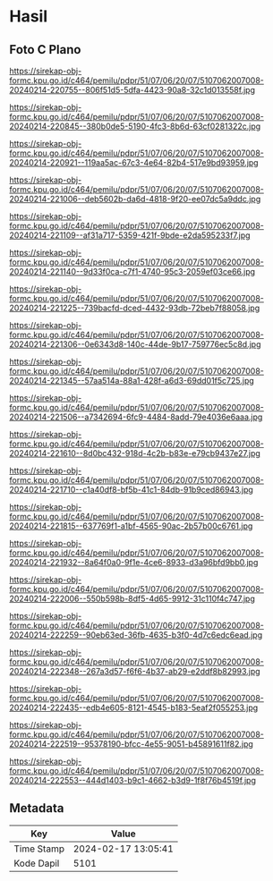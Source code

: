 # Hasil

## Foto C Plano

https://sirekap-obj-formc.kpu.go.id/c464/pemilu/pdpr/51/07/06/20/07/5107062007008-20240214-220755--806f51d5-5dfa-4423-90a8-32c1d013558f.jpg

https://sirekap-obj-formc.kpu.go.id/c464/pemilu/pdpr/51/07/06/20/07/5107062007008-20240214-220845--380b0de5-5190-4fc3-8b6d-63cf0281322c.jpg

https://sirekap-obj-formc.kpu.go.id/c464/pemilu/pdpr/51/07/06/20/07/5107062007008-20240214-220921--119aa5ac-67c3-4e64-82b4-517e9bd93959.jpg

https://sirekap-obj-formc.kpu.go.id/c464/pemilu/pdpr/51/07/06/20/07/5107062007008-20240214-221006--deb5602b-da6d-4818-9f20-ee07dc5a9ddc.jpg

https://sirekap-obj-formc.kpu.go.id/c464/pemilu/pdpr/51/07/06/20/07/5107062007008-20240214-221109--af31a717-5359-421f-9bde-e2da595233f7.jpg

https://sirekap-obj-formc.kpu.go.id/c464/pemilu/pdpr/51/07/06/20/07/5107062007008-20240214-221140--9d33f0ca-c7f1-4740-95c3-2059ef03ce66.jpg

https://sirekap-obj-formc.kpu.go.id/c464/pemilu/pdpr/51/07/06/20/07/5107062007008-20240214-221225--739bacfd-dced-4432-93db-72beb7f88058.jpg

https://sirekap-obj-formc.kpu.go.id/c464/pemilu/pdpr/51/07/06/20/07/5107062007008-20240214-221306--0e6343d8-140c-44de-9b17-759776ec5c8d.jpg

https://sirekap-obj-formc.kpu.go.id/c464/pemilu/pdpr/51/07/06/20/07/5107062007008-20240214-221345--57aa514a-88a1-428f-a6d3-69dd01f5c725.jpg

https://sirekap-obj-formc.kpu.go.id/c464/pemilu/pdpr/51/07/06/20/07/5107062007008-20240214-221506--a7342694-6fc9-4484-8add-79e4036e6aaa.jpg

https://sirekap-obj-formc.kpu.go.id/c464/pemilu/pdpr/51/07/06/20/07/5107062007008-20240214-221610--8d0bc432-918d-4c2b-b83e-e79cb9437e27.jpg

https://sirekap-obj-formc.kpu.go.id/c464/pemilu/pdpr/51/07/06/20/07/5107062007008-20240214-221710--c1a40df8-bf5b-41c1-84db-91b9ced86943.jpg

https://sirekap-obj-formc.kpu.go.id/c464/pemilu/pdpr/51/07/06/20/07/5107062007008-20240214-221815--637769f1-a1bf-4565-90ac-2b57b00c6761.jpg

https://sirekap-obj-formc.kpu.go.id/c464/pemilu/pdpr/51/07/06/20/07/5107062007008-20240214-221932--8a64f0a0-9f1e-4ce6-8933-d3a96bfd9bb0.jpg

https://sirekap-obj-formc.kpu.go.id/c464/pemilu/pdpr/51/07/06/20/07/5107062007008-20240214-222006--550b598b-8df5-4d65-9912-31c110f4c747.jpg

https://sirekap-obj-formc.kpu.go.id/c464/pemilu/pdpr/51/07/06/20/07/5107062007008-20240214-222259--90eb63ed-36fb-4635-b3f0-4d7c6edc6ead.jpg

https://sirekap-obj-formc.kpu.go.id/c464/pemilu/pdpr/51/07/06/20/07/5107062007008-20240214-222348--267a3d57-f6f6-4b37-ab29-e2ddf8b82993.jpg

https://sirekap-obj-formc.kpu.go.id/c464/pemilu/pdpr/51/07/06/20/07/5107062007008-20240214-222435--edb4e605-8121-4545-b183-5eaf2f055253.jpg

https://sirekap-obj-formc.kpu.go.id/c464/pemilu/pdpr/51/07/06/20/07/5107062007008-20240214-222519--95378190-bfcc-4e55-9051-b45891611f82.jpg

https://sirekap-obj-formc.kpu.go.id/c464/pemilu/pdpr/51/07/06/20/07/5107062007008-20240214-222553--444d1403-b9c1-4662-b3d9-1f8f76b4519f.jpg


## Metadata

| Key        | Value               |
| ---------- | ------------------- |
| Time Stamp | 2024-02-17 13:05:41 |
| Kode Dapil | 5101                |




